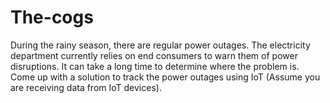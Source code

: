 # The-cogs
During the rainy season, there are regular power outages. The electricity department currently relies on end consumers to warn them of power disruptions. It can take a long time to determine where the problem is. Come up with a solution to track the power outages using IoT (Assume you are receiving data from IoT devices).

